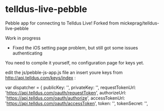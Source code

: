 telldus-live-pebble
===================

Pebble app for connecting to Telldus Live!
Forked from mickeprag/telldus-live-pebble

  Work in progress

  - Fixed the iOS setting page problem, but still got some issues authenticating

You need to compile it yourself, no configuration page for keys yet.

edit the js/pebble-js-app.js file an insert youre keys from http://api.telldus.com/keys/index :

var dispatcher = {
	publicKey: '',
	privateKey: '',
	requestTokenUrl: 'https://api.telldus.com/oauth/requestToken',
	authorizeUrl: 'https://api.telldus.com/oauth/authorize',
	accessTokenUrl: 'https://api.telldus.com/oauth/accessToken',
	token: '',
	tokenSecret: '',
